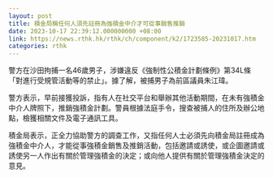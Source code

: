 ```yaml
---
layout: post
title: 積金局稱任何人須先註冊為強積金中介才可從事銷售推銷
date: 2023-10-17 22:39:12.000000000 +08:00
link: https://news.rthk.hk/rthk/ch/component/k2/1723585-20231017.htm
categories: rthk
---
```


警方在沙田拘捕一名46歲男子，涉嫌違反《強制性公積金計劃條例》第34L條「對進行受規管活動等的禁止」。據了解，被捕男子為前區議員朱江瑋。

警方表示，早前接獲投訴，指有人在社交平台和舉辦其他活動期間，在未有強積金中介人牌照下，推銷強積金計劃。警員根據法庭手令，搜查被捕人的住所及辦公地點，檢獲相關文件及電子通訊工具。

積金局表示，正全力協助警方的調查工作，又指任何人士必須先向積金局註冊成為強積金中介人，才能從事強積金銷售及推銷活動，包括邀請或誘使，或企圖邀請或誘使另一人作出有關於管理強積金的決定；或向他人提供有關於管理強積金決定的意見。

